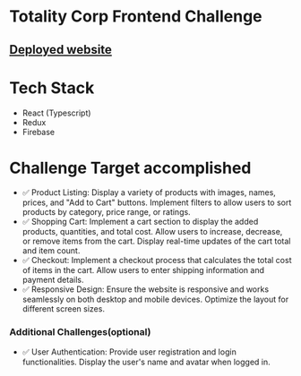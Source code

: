 # Totality Corp Frontend Challenge

## [Deployed website](https://64edc48b3b05b700087c1088--dreamy-daffodil-a61d4e.netlify.app/)

# Tech Stack

- React (Typescript)
- Redux
- Firebase

# Challenge Target accomplished

- ✅ Product Listing: Display a variety of products with images, names, prices, and "Add to Cart" buttons. Implement filters to allow users to sort products by category, price range, or ratings.
- ✅ Shopping Cart: Implement a cart section to display the added products, quantities, and total cost. Allow users to increase, decrease, or remove items from the cart. Display real-time updates of the cart total and item count.
- ✅ Checkout: Implement a checkout process that calculates the total cost of items in the cart. Allow users to enter shipping information and payment details.
- ✅ Responsive Design: Ensure the website is responsive and works seamlessly on both desktop and mobile devices.
  Optimize the layout for different screen sizes.

### Additional Challenges(optional)

- ✅ User Authentication: Provide user registration and login functionalities. Display the user's name and avatar when logged in.
